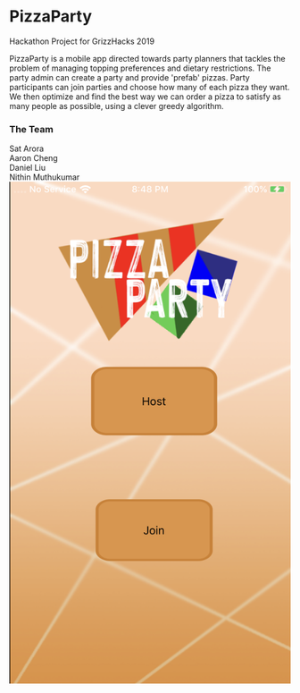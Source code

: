 # PizzaParty
Hackathon Project for GrizzHacks 2019

PizzaParty is a mobile app directed towards party planners that tackles the problem of managing topping preferences and dietary restrictions. The party admin can create a party and provide 'prefab' pizzas. Party participants can join parties and choose how many of each pizza they want. We then optimize and find the best way we can order a pizza to satisfy as many people as possible, using a clever greedy algorithm.

### The Team

Sat Arora  
Aaron Cheng  
Daniel Liu  
Nithin Muthukumar  
![Main Menu](https://github.com/nithinmuthukumar/PizzaParty/blob/master/IMG_1049.PNG)
